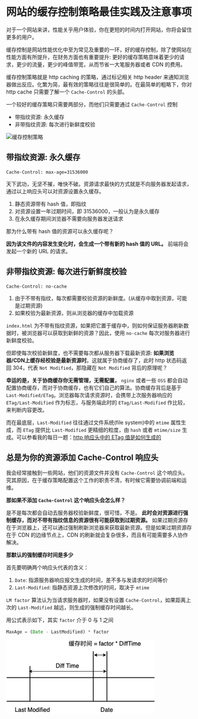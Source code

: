 # 网站的缓存控制策略最佳实践及注意事项

对于一个网站来讲，性能关乎用户体验，你在更短的时间内打开网站，你将会留住更多的用户。

缓存控制是网站性能优化中至为常见及重要的一环，好的缓存控制，除了使网站在性能方面有所提升，在财务方面也有重要提升: 更好的缓存策略意味着更少的请求，更少的流量，更少的峰值带宽，从而节省一大笔服务器或者 CDN 的费用。

缓存控制策略就是 http caching 的策略，通过标记相关 http header 来通知浏览器做出反应。化繁为简，最有效的策略往往是很简单的。在最简单的粗略下，你对 http cache 只需要了解一个 `Cache-Control` 的头部。

一个较好的缓存策略只需要两部分，而他们只需要通过 `Cache-Control` 控制

+ 带指纹资源: 永久缓存
+ 非带指纹资源: 每次进行新鲜度校验

![缓存控制策略](./assets/http-cache-control.jpg)

## 带指纹资源: 永久缓存

```
Cache-Control: max-age=31536000
```

天下武功，无坚不摧，唯快不破。资源请求最快的方式就是不向服务器发起请求，通过以上响应头可以对资源设置永久缓存。

1. 静态资源带有 hash 值，即指纹
1. 对资源设置一年过期时间，即 31536000，一般认为是永久缓存
1. 在永久缓存期间浏览器不需要向服务器发送请求

那为什么带有 hash 值的资源可以永久缓存呢？

**因为该文件的内容发生变化时，会生成一个带有新的 hash 值的 URL。** 前端将会发起一个新的 URL 的请求。

## 非带指纹资源: 每次进行新鲜度校验

```
Cache-Control: no-cache
```

1. 由于不带有指纹，每次都需要校验资源的新鲜度。(从缓存中取到资源，可能是过期资源)
1. 如果校验为最新资源，则从浏览器的缓存中加载资源

`index.html` 为不带有指纹资源，如果把它置于缓存中，则如何保证服务器刷新数据时，被浏览器可以获取到新鲜的资源？因此，使用 `no-cache` 每次对服务器进行新鲜度校验。

但即使每次校验新鲜度，也不需要每次都从服务器下载最新资源: **如果浏览器/CDN上缓存经校验是最新资源时**。这就属于协商缓存了，此时 http 状态码返回 304，代表 `Not Modified`，那隐藏在 `Not Modified` 背后的原理呢？

**幸运的是，关于协商缓存你无需管理，无需配置，** `nginx` 或者一些 `OSS` 都会自动配置协商缓存，而对于协商缓存，也有它们自己的算法。协商缓存背后是基于 `Last-Modified/ETag`。浏览器每次请求资源时，会携带上次服务器响应的 `ETag/Last-Modified` 作为标志，与服务端此时的 `ETag/Last-Modified` 作比较，来判断内容更改。

而在最底层，`Last-Modified` 往往通过文件系统(file system)中的 `mtime` 属性生成，而 `ETag` 提供比 `Last-Modified` 更精细的粒度，由 `hash` 或者 `mtime/size` 生成。可以参看我的每日一题：[http 响应头中的 ETag 值是如何生成的](https://github.com/shfshanyue/Daily-Question/issues/112)

## 总是为你的资源添加 Cache-Control 响应头

我会经常接触到一些网站，他们的资源文件并没有 `Cache-Control` 这个响应头。究其原因，在于缓存策略配置这个工作的职责不清，有时候它需要协调前端和运维。

**那如果不添加 `Cache-Control` 这个响应头会怎么样？**

是不是每次都会自动去服务器校验新鲜度，很可惜，不是。 **此时会对资源进行强制缓存，而对不带有指纹信息的资源很有可能获取到过期资源。** 如果过期资源存在于浏览器上，还可以通过强制刷新浏览器来获取最新资源。但是如果过期资源存在于 CDN 的边缘节点上，CDN 的刷新就会复杂很多，而且有可能需要多人协作解决。

**那默认的强制缓存时间是多少**

首先要明确两个响应头代表的含义：

1. `Date`: 指源服务器响应报文生成的时间，差不多与发请求的时间等价
1. `Last-Modified`: 指静态资源上次修改的时间，取决于 `mtime`

`LM factor` 算法认为当请求服务器时，如果没有设置 `Cache-Control`，如果距离上次的 `Last-Modified` 越远，则生成的强制缓存时间越长。

用公式表示如下，其实 `factor` 介于 0 与 1 之间

``` js
MaxAge = (Date - LastModified) * factor
```

![LM factor](./assets/http-lm-factor.jpg)
